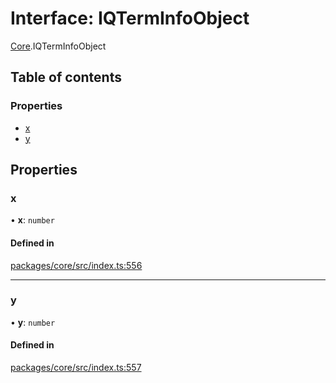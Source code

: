 # Interface: IQTermInfoObject

[Core](../modules/Core.md).IQTermInfoObject

## Table of contents

### Properties

- [x](Core.IQTermInfoObject.md#x)
- [y](Core.IQTermInfoObject.md#y)

## Properties

### x

• **x**: `number`

#### Defined in

[packages/core/src/index.ts:556](https://github.com/iniquitybbs/iniquity/blob/dde6bbb/packages/core/src/index.ts#L556)

___

### y

• **y**: `number`

#### Defined in

[packages/core/src/index.ts:557](https://github.com/iniquitybbs/iniquity/blob/dde6bbb/packages/core/src/index.ts#L557)
